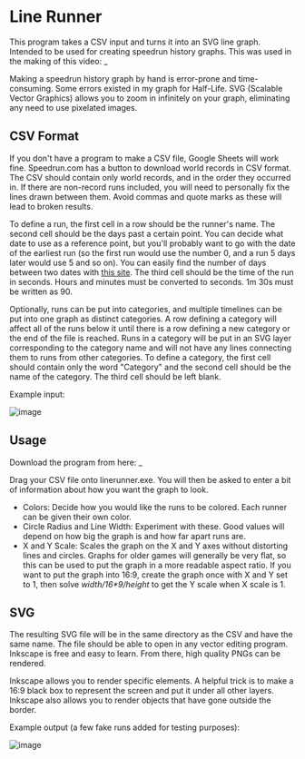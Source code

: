 # Line Runner
This program takes a CSV input and turns it into an SVG line graph. Intended to be used for creating speedrun history graphs. This was used in the making of this video: _

Making a speedrun history graph by hand is error-prone and time-consuming. Some errors existed in my graph for Half-Life. SVG (Scalable Vector Graphics) allows you to zoom in infinitely on your graph, eliminating any need to use pixelated images.

## CSV Format
If you don't have a program to make a CSV file, Google Sheets will work fine. Speedrun.com has a button to download world records in CSV format. The CSV should contain only world records, and in the order they occurred in. If there are non-record runs included, you will need to personally fix the lines drawn between them. Avoid commas and quote marks as these will lead to broken results.

To define a run, the first cell in a row should be the runner's name. The second cell should be the days past a certain point. You can decide what date to use as a reference point, but you'll probably want to go with the date of the earliest run (so the first run would use the number 0, and a run 5 days later would use 5 and so on). You can easily find the number of days between two dates with [this site](https://www.timeanddate.com/date/durationresult.html). The third cell should be the time of the run in seconds. Hours and minutes must be converted to seconds. 1m 30s must be written as 90.

Optionally, runs can be put into categories, and multiple timelines can be put into one graph as distinct categories. A row defining a category will affect all of the runs below it until there is a row defining a new category or the end of the file is reached. Runs in a category will be put in an SVG layer corresponding to the category name and will not have any lines connecting them to runs from other categories. To define a category, the first cell should contain only the word "Category" and the second cell should be the name of the category. The third cell should be left blank.

Example input:

![image](https://github.com/Pinsplash/LineRunner/assets/39359267/a349a99a-e620-44f9-9c60-4bbedd62b7a9)

## Usage
Download the program from here: _

Drag your CSV file onto linerunner.exe. You will then be asked to enter a bit of information about how you want the graph to look.

* Colors: Decide how you would like the runs to be colored. Each runner can be given their own color.
* Circle Radius and Line Width: Experiment with these. Good values will depend on how big the graph is and how far apart runs are.
* X and Y Scale: Scales the graph on the X and Y axes without distorting lines and circles. Graphs for older games will generally be very flat, so this can be used to put the graph in a more readable aspect ratio. If you want to put the graph into 16:9, create the graph once with X and Y set to 1, then solve *width/16\*9/height* to get the Y scale when X scale is 1.

## SVG
The resulting SVG file will be in the same directory as the CSV and have the same name. The file should be able to open in any vector editing program. Inkscape is free and easy to learn. From there, high quality PNGs can be rendered.

Inkscape allows you to render specific elements. A helpful trick is to make a 16:9 black box to represent the screen and put it under all other layers. Inkscape also allows you to render objects that have gone outside the border.

Example output (a few fake runs added for testing purposes):

![image](https://github.com/Pinsplash/LineRunner/assets/39359267/06bb89c6-64c0-400a-aa07-1156535f3061)
